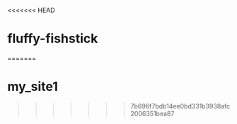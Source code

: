 <<<<<<< HEAD
# fluffy-fishstick
=======
# my_site1
>>>>>>> 7b696f7bdb14ee0bd331b3938afc2006351bea87
